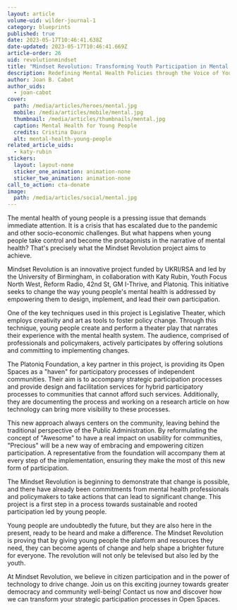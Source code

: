 ```yaml
---
layout: article
volume-uid: wilder-journal-1
category: blueprints
published: true
date: 2023-05-17T10:46:41.638Z
date-updated: 2023-05-17T10:46:41.669Z
article-order: 26
uid: revolutionmindset
title: "Mindset Revolution: Transforming Youth Participation in Mental Health"
description: Redefining Mental Health Policies through the Voice of Youth
author: Joan B. Cabot
author_uids:
  - joan-cabot
cover:
  path: /media/articles/heroes/mental.jpg
  mobile: /media/articles/mobile/mental.jpg
  thumbnail: /media/articles/thumbnails/mental.jpg
  caption: Mental Health for Young People
  credits: Cristina Daura
  alt: mental-health-young-people
related_article_uids:
  - katy-rubin
stickers:
  layout: layout-none
  sticker_one_animation: animation-none
  sticker_two_animation: animation-none
call_to_action: cta-donate
image:
  path: /media/articles/social/mental.jpg
---
```

The mental health of young people is a pressing issue that demands immediate attention. It is a crisis that has escalated due to the pandemic and other socio-economic challenges. But what happens when young people take control and become the protagonists in the narrative of mental health? That's precisely what the Mindset Revolution project aims to achieve.

Mindset Revolution is an innovative project funded by UKRI/RSA and led by the University of Birmingham, in collaboration with Katy Rubin, Youth Focus North West, Reform Radio, 42nd St, GM I-Thrive, and Platoniq. This initiative seeks to change the way young people's mental health is addressed by empowering them to design, implement, and lead their own participation.

One of the key techniques used in this project is Legislative Theater, which employs creativity and art as tools to foster policy change. Through this technique, young people create and perform a theater play that narrates their experience with the mental health system. The audience, comprised of professionals and policymakers, actively participates by offering solutions and committing to implementing changes.

The Platoniq Foundation, a key partner in this project, is providing its Open Spaces as a "haven" for participatory processes of independent communities. Their aim is to accompany strategic participation processes and provide design and facilitation services for hybrid participatory processes to communities that cannot afford such services. Additionally, they are documenting the process and working on a research article on how technology can bring more visibility to these processes.

This new approach always centers on the community, leaving behind the traditional perspective of the Public Administration. By reformulating the concept of "Awesome" to have a real impact on usability for communities, "Precious" will be a new way of embracing and empowering citizen participation. A representative from the foundation will accompany them at every step of the implementation, ensuring they make the most of this new form of participation.

The Mindset Revolution is beginning to demonstrate that change is possible, and there have already been commitments from mental health professionals and policymakers to take actions that can lead to significant change. This project is a first step in a process towards sustainable and rooted participation led by young people.

Young people are undoubtedly the future, but they are also here in the present, ready to be heard and make a difference. The Mindset Revolution is proving that by giving young people the platform and resources they need, they can become agents of change and help shape a brighter future for everyone. The revolution will not only be televised but also led by the youth.

At Mindset Revolution, we believe in citizen participation and in the power of technology to drive change. Join us on this exciting journey towards greater democracy and community well-being! Contact us now and discover how we can transform your strategic participation processes in Open Spaces.